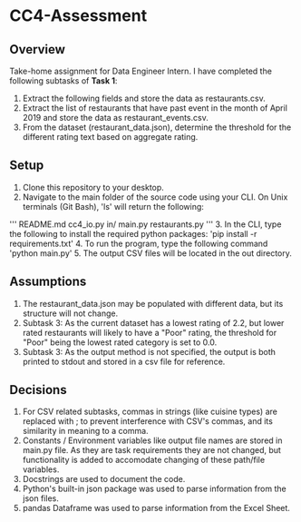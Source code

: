 # CC4-Assessment

## Overview
Take-home assignment for Data Engineer Intern.
I have completed the following subtasks of **Task 1**:
1. Extract the following fields and store the data as restaurants.csv.
2. Extract the list of restaurants that have past event in the month of April 2019 and store the data as restaurant_events.csv.
3. From the dataset (restaurant_data.json), determine the threshold for the different rating text based on aggregate rating.

## Setup
1. Clone this repository to your desktop.
2. Navigate to the main folder of the source code using your CLI. On Unix terminals (Git Bash), 'ls' will return the following:

'''
README.md
cc4_io.py
in/
main.py
restaurants.py
'''
3. In the CLI, type the following to install the required python packages:
   'pip install -r requirements.txt'
4. To run the program, type the following command
  'python main.py'
5. The output CSV files will be located in the out directory.

## Assumptions
1. The restaurant_data.json may be populated with different data, but its structure will not change.
2. Subtask 3: As the current dataset has a lowest rating of 2.2, but lower rated restaurants will likely to have a "Poor" rating, the threshold for "Poor" being the lowest rated category is set to 0.0.
3. Subtask 3: As the output method is not specified, the output is both printed to stdout and stored in a csv file for reference.

## Decisions
1. For CSV related subtasks, commas in strings (like cuisine types) are replaced with ; to prevent interference with CSV's commas, and its similarity in meaning to a comma.
2. Constants / Environment variables like output file names are stored in main.py file. As they are task requirements they are not changed, but functionality is added to accomodate changing of these path/file variables.
3. Docstrings are used to document the code.
4. Python's built-in json package was used to parse information from the json files.
5. pandas Dataframe was used to parse information from the Excel Sheet.
